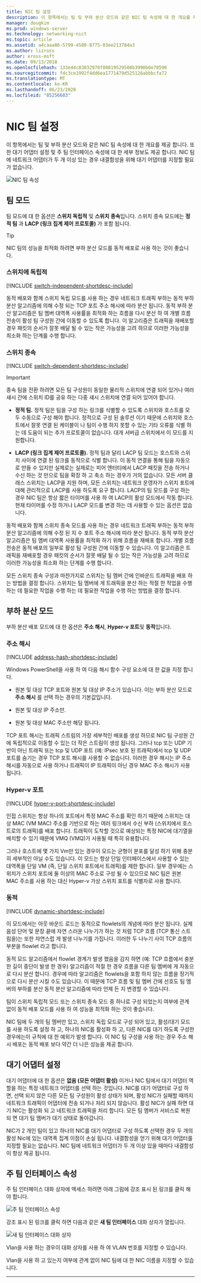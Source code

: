 ```yaml
---
title: NIC 팀 설정
description: 이 항목에서는 팀 및 부하 분산 모드와 같은 NIC 팀 속성에 대 한 개요를 제공 합니다. 또한 대기 어댑터 설정 및 주 팀 인터페이스 속성에 대 한 세부 정보도 제공 합니다. NIC 팀에 네트워크 어댑터가 두 개 이상 있는 경우 내결함성을 위해 대기 어댑터를 지정할 필요가 없습니다.
manager: dougkim
ms.prod: windows-server
ms.technology: networking-nict
ms.topic: article
ms.assetid: a4caaa86-5799-4580-8775-03ee213784a3
ms.author: lizross
author: eross-msft
ms.date: 09/13/2018
ms.openlocfilehash: 133e44c83032976f08819529508b3990b6e78596
ms.sourcegitcommit: fdc3ce1992f4dd6ea1771479d525126abbbcfa72
ms.translationtype: MT
ms.contentlocale: ko-KR
ms.lasthandoff: 06/23/2020
ms.locfileid: "85256683"
---
```

# <a name="nic-teaming-settings"></a>NIC 팀 설정
이 항목에서는 팀 및 부하 분산 모드와 같은 NIC 팀 속성에 대 한 개요를 제공 합니다. 또한 대기 어댑터 설정 및 주 팀 인터페이스 속성에 대 한 세부 정보도 제공 합니다. NIC 팀에 네트워크 어댑터가 두 개 이상 있는 경우 내결함성을 위해 대기 어댑터를 지정할 필요가 없습니다.


  
![NIC 팀 속성](../../media/Create-a-New-NIC-Team-on-a-Host-Computer-or-VM/nict_06_properties.jpg)  

## <a name="teaming-modes"></a>팀 모드 
팀 모드에 대 한 옵션은 **스위치 독립적** 및 **스위치 종속**입니다. 스위치 종속 모드에는 **정적 팀** 과 **LACP (링크 집계 제어 프로토콜)** 가 포함 됩니다. 

>[!TIP]
>NIC 팀의 성능을 최적화 하려면 부하 분산 모드를 동적 배포로 사용 하는 것이 좋습니다.  
  
### <a name="switch-independent"></a>스위치에 독립적
  
[!INCLUDE [switch-independent-shortdesc-include](../../includes/switch-independent-shortdesc-include.md)] 
  
동적 배포와 함께 스위치 독립 모드를 사용 하는 경우 네트워크 트래픽 부하는 동적 부하 분산 알고리즘에 의해 수정 되는 TCP 포트 주소 해시에 따라 분산 됩니다. 동적 부하 분산 알고리즘은 팀 멤버 대역폭 사용률을 최적화 하는 흐름을 다시 분산 하 여 개별 흐름 전송이 활성 팀 구성원 간에 이동할 수 있도록 합니다. 이 알고리즘은 트래픽을 재배포할 경우 패킷의 순서가 잘못 배달 될 수 있는 작은 가능성을 고려 하므로 이러한 가능성을 최소화 하는 단계를 수행 합니다.  
  
### <a name="switch-dependent"></a>스위치 종속  

[!INCLUDE [switch-dependent-shortdesc-include](../../includes/switch-dependent-shortdesc-include.md)]  
  
> [!IMPORTANT]  
> 종속 팀을 전환 하려면 모든 팀 구성원이 동일한 물리적 스위치에 연결 되어 있거나 여러 섀시 간에 스위치 ID를 공유 하는 다중 섀시 스위치에 연결 되어 있어야 합니다.


- **정적 팀.** 정적 팀은 팀을 구성 하는 링크를 식별할 수 있도록 스위치와 호스트를 모두 수동으로 구성 해야 합니다. 정적으로 구성 된 솔루션 이기 때문에 스위치와 호스트에서 잘못 연결 된 케이블이 나 팀이 수행 하지 못할 수 있는 기타 오류를 식별 하는 데 도움이 되는 추가 프로토콜이 없습니다. 대개 서버급 스위치에서 이 모드를 지원합니다.

- **LACP (링크 집계 제어 프로토콜).** 정적 팀과 달리 LACP 팀 모드는 호스트와 스위치 사이에 연결 된 링크를 동적으로 식별 합니다. 이 동적 연결을 통해 팀을 자동으로 만들 수 있지만 실제로는 실제로는 피어 엔터티에서 LACP 패킷을 전송 하거나 수신 하는 것 만으로 팀을 확장 하 고 축소 하는 경우가 거의 없습니다. 모든 서버 클래스 스위치는 LACP을 지원 하며, 모든 스위치는 네트워크 운영자가 스위치 포트에 대해 관리적으로 LACP를 사용 하도록 요구 합니다. LACP의 팀 모드를 구성 하는 경우 NIC 팀은 항상 짧은 타이머를 사용 하 여 LACP의 활성 모드에서 작동 합니다.  현재 타이머를 수정 하거나 LACP 모드를 변경 하는 데 사용할 수 있는 옵션은 없습니다.


동적 배포와 함께 스위치 종속 모드를 사용 하는 경우 네트워크 트래픽 부하는 동적 부하 분산 알고리즘에 의해 수정 된 지 수 포트 주소 해시에 따라 분산 됩니다.  동적 부하 분산 알고리즘은 팀 멤버 대역폭 사용률을 최적화 하기 위해 흐름을 재배포 합니다. 개별 흐름 전송은 동적 배포의 일부로 활성 팀 구성원 간에 이동할 수 있습니다. 이 알고리즘은 트래픽을 재배포할 경우 패킷의 순서가 잘못 배달 될 수 있는 작은 가능성을 고려 하므로 이러한 가능성을 최소화 하는 단계를 수행 합니다.  
  
모든 스위치 종속 구성과 마찬가지로 스위치는 팀 멤버 간에 인바운드 트래픽을 배포 하는 방법을 결정 합니다.  스위치는 팀 멤버에 게 트래픽을 분산 하는 적절 한 작업을 수행 하는 데 필요한 작업을 수행 하는 데 필요한 작업을 수행 하는 방법을 결정 합니다.  


## <a name="load-balancing-modes"></a>부하 분산 모드  
부하 분산 배포 모드에 대 한 옵션은 **주소 해시**, **Hyper-v 포트**및 **동적**입니다.  
  
### <a name="address-hash"></a>주소 해시
  
[!INCLUDE [address-hash-shortdesc-include](../../includes/address-hash-shortdesc-include.md)]
  
Windows PowerShell을 사용 하 여 다음 해시 함수 구성 요소에 대 한 값을 지정 합니다.  
  
-   원본 및 대상 TCP 포트와 원본 및 대상 IP 주소가 있습니다. 이는 부하 분산 모드로 **주소 해시** 를 선택 하는 경우의 기본값입니다.  
  
-   원본 및 대상 IP 주소만.  
  
-   원본 및 대상 MAC 주소만 해당 됩니다.  
  
TCP 포트 해시는 트래픽 스트림의 가장 세부적인 배포를 생성 하므로 NIC 팀 구성원 간에 독립적으로 이동할 수 있는 더 작은 스트림이 생성 됩니다. 그러나 tcp 또는 UDP 기반이 아닌 트래픽 또는 tcp 및 UDP 포트 (예: IPsec 보호 된 트래픽)에서 tcp 및 UDP 포트를 숨기는 경우 TCP 포트 해시를 사용할 수 없습니다. 이러한 경우 해시는 IP 주소 해시를 자동으로 사용 하거나 트래픽이 IP 트래픽이 아닌 경우 MAC 주소 해시가 사용 됩니다.  
  
### <a name="hyper-v-port"></a>Hyper-v 포트
  
[!INCLUDE [hyper-v-port-shortdesc-include](../../includes/hyper-v-port-shortdesc-include.md)]  
  
인접 스위치는 항상 하나의 포트에서 특정 MAC 주소를 확인 하기 때문에 스위치는 대상 MAC (VM MAC) 주소를 기반으로 하는 여러 링크에서 수신 부하 (스위치에서 호스트로의 트래픽)를 배포 합니다. 트래픽이 도착할 것으로 예상되는 특정 NIC에 대기열을 배치할 수 있기 때문에 VMQ (VMQ)가 사용될 때 특히 유용합니다.  
  
그러나 호스트에 몇 가지 Vm만 있는 경우이 모드는 균형이 분포를 달성 하기 위해 충분히 세부적인 아닐 수도 있습니다. 이 모드는 항상 단일 인터페이스에서 사용할 수 있는 대역폭을 단일 VM (즉, 단일 스위치 포트에서 트래픽)를 제한 합니다. 일부 경우에는 스위치가 스위치 포트에 둘 이상의 MAC 주소로 구성 될 수 있으므로 NIC 팀은 원본 MAC 주소를 사용 하는 대신 Hyper-v 가상 스위치 포트를 식별자로 사용 합니다.  
  
### <a name="dynamic"></a>동적
  
[!INCLUDE [dynamic-shortdesc-include](../../includes/dynamic-shortdesc-include.md)]
  
이 모드에서는 아웃 바운드 로드는 동적으로 flowlets의 개념에 따라 분산 됩니다. 실제 음성 단어 및 문장 끝에 자연 스러운 나누기가 하는 것 처럼 TCP 흐름 (TCP 통신 스트림을)는 또한 자연스럽 게 발생 나누기를 가집니다. 이러한 두 나누기 사이 TCP 흐름의 부분을 flowlet 라고 합니다.  
  
동적 모드 알고리즘에서 flowlet 경계가 발생 했음을 감지 하면 (예: TCP 흐름에서 충분 한 길이 중단이 발생 한 경우) 알고리즘이 적절 한 경우 흐름을 다른 팀 멤버에 게 자동으로 다시 분산 합니다.  경우에 따라 알고리즘은 flowlets을 포함 하지 않는 흐름을 정기적으로 다시 분산 시킬 수도 있습니다. 이 때문에 TCP 흐름 및 팀 멤버 간에 선호도 팀 멤버의 부하를 분산 동적 분산 알고리즘에 따라 언제 든 지 변경할 수 있습니다.  
  
팀이 스위치 독립적 모드 또는 스위치 종속 모드 중 하나로 구성 되었는지 여부에 관계 없이 동적 배포 모드를 사용 하 여 성능을 최적화 하는 것이 좋습니다.  
  
NIC 팀에 두 개의 팀 멤버만 있고, 스위치 독립 모드로 구성 되어 있고, 활성/대기 모드를 사용 하도록 설정 하 고, 하나의 NIC를 활성화 하 고, 다른 NIC를 대기 하도록 구성한 경우에는이 규칙에 대 한 예외가 발생 합니다. 이 NIC 팀 구성을 사용 하는 경우 주소 해시 배포는 동적 배포 보다 약간 더 나은 성능을 제공 합니다.  


## <a name="standby-adapter-setting"></a>대기 어댑터 설정  
대기 어댑터에 대 한 옵션은 **없음 (모든 어댑터 활성)** 이거나 NIC 팀에서 대기 어댑터 역할을 하는 특정 네트워크 어댑터를 선택 하는 것입니다. NIC를 대기 어댑터로 구성 하면, 선택 되지 않은 다른 모든 팀 구성원이 활성 상태가 되며, 활성 NIC가 실패할 때까지 네트워크 트래픽이 어댑터에 전송 되거나 처리 되지 않습니다. 활성 NIC가 실패 하면 대기 NIC는 활성화 되 고 네트워크 트래픽을 처리 합니다. 모든 팀 멤버가 서비스로 복원 되 면 대기 팀 멤버가 대기 상태로 돌아갑니다.  

NIC가 2 개인 팀이 있고 하나의 NIC를 대기 어댑터로 구성 하도록 선택한 경우 두 개의 활성 Nic에 있는 대역폭 집계 이점이 손실 됩니다.  내결함성을 얻기 위해 대기 어댑터를 지정할 필요는 없습니다. NIC 팀에 네트워크 어댑터가 두 개 이상 있을 때마다 내결함성이 항상 제공 됩니다.
 
  
## <a name="primary-team-interface-property"></a>주 팀 인터페이스 속성  
주 팀 인터페이스 대화 상자에 액세스 하려면 아래 그림에 강조 표시 된 링크를 클릭 해야 합니다.  
  
![주 팀 인터페이스 속성](../../media/Create-a-New-NIC-Team-on-a-Host-Computer-or-VM/nict_10_primaryteaminterface.jpg)  
  
강조 표시 된 링크를 클릭 하면 다음과 같은 **새 팀 인터페이스** 대화 상자가 열립니다.  
  
![새 팀 인터페이스 대화 상자](../../media/Create-a-New-NIC-Team-on-a-Host-Computer-or-VM/nict_newteaminterface.jpg)  
  
Vlan을 사용 하는 경우이 대화 상자를 사용 하 여 VLAN 번호를 지정할 수 있습니다.  
  
Vlan을 사용 하 고 있는지 여부에 관계 없이 NIC 팀에 대 한 NIC 이름을 지정할 수 있습니다.  
  


---

